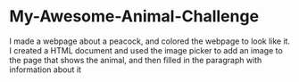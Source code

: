 # My-Awesome-Animal-Challenge
I made a webpage about a peacock, and colored the webpage to look like it.   I created a HTML document and used the image picker to add an image to the page that shows the animal, and then filled in the paragraph with information about it
